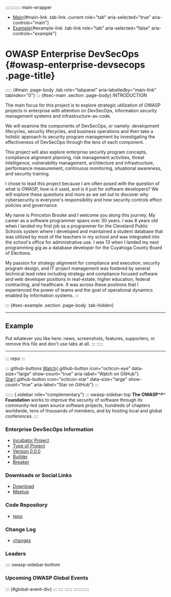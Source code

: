 :::::::::::: main-wrapper
- [Main](#div-main){#main-link .tab-link .current role="tab"
  aria-selected="true" aria-controls="main"}
- [Example](#div-example){#example-link .tab-link role="tab"
  aria-selected="false" aria-controls="example"}

# OWASP Enterprise DevSecOps {#owasp-enterprise-devsecops .page-title}

::::: {#main .page-body .tab role="tabpanel" aria-labelledby="main-link" tabindex="0"}
::: {#sec-main .section .page-body}
INTRODUCTION

The main focus for this project is to explore strategic utilization of
OWASP projects in enterprise with attention on DevSecOps, information
security management systems and infrastructure-as-code.

We will examine the components of DevSecOps, or namely: development
lifecycles, security lifecycles, and business operations and then take a
holistic approach to security program management by investigating the
effectiveness of DevSecOps through the lens of each component.

This project will also explore enterprise security program concepts,
compliance alignment planning, risk management activities, threat
intelligence, vulnerability management, architecture and infrastructure,
performance measurement, continuous monitoring, situational awareness,
and security training.

I chose to lead this project because I am often posed with the question
of what is OWASP, how is it used, and is it just for software
developers? We will explore these questions and more as we set out to
discover why cybersecurity is everyone's responsibility and how security
controls effect policies and governance.

My name is Princeton Brooke and I welcome you along this journey. My
career as a software programmer spans over 30 years. I was 8 years old
when I landed my first job as a programmer for the Cleveland Public
Schools system where I developed and maintained a student database that
was utilized by most of the teachers in my school and was integrated
into the school's office for administrative use. I was 13 when I landed
my next programming gig as a database developer for the Cuyahoga County
Board of Elections.

My passion for strategy alignment for compliance and execution, security
program design, and IT project management was fostered by several
technical lead roles including strategy and compliance focused software
and web developer positions in real-estate, higher education, federal
contracting, and healthcare. It was across these positions that I
experienced the power of teams and the goal of operational dynamics
enabled by information systems.
:::

::: {#sec-example .section .page-body .tab-hidden}

------------------------------------------------------------------------

## Example

Put whatever you like here: news, screenshots, features, supporters, or
remove this file and don't use tabs at all.
:::
:::::

------------------------------------------------------------------------

::: repo
:::

::: github-buttons
[Watch](https://github.com/owasp/www-project-enterprise-devsecops/subscription){.github-button
icon="octicon-eye" data-size="large" show-count="true"
aria-label="Watch on GitHub"}
[Star](https://github.com/owasp/www-project-enterprise-devsecops){.github-button
icon="octicon-star" data-size="large" show-count="true"
aria-label="Star on GitHub"}
:::

:::::: {.sidebar role="complementary"}
::: owasp-sidebar-top
**The OWASP^®^ Foundation** works to improve the security of software
through its community-led open source software projects, hundreds of
chapters worldwide, tens of thousands of members, and by hosting local
and global conferences.
:::

### Enterprise DevSecOps Information

- [Incubator Project](#)
- [Type of Project](#)
- [Version 0.0.0](#)
- [Builder](#)
- [Breaker](#)

### Downloads or Social Links

- [Download](#)
- [Meetup](#)

### Code Repository

- [repo](#)

### Change Log

- [changes](#)

### Leaders

:::: owasp-sidebar-bottom
### Upcoming OWASP Global Events

::: {#global-event-div}
:::
::::
::::::
::::::::::::
